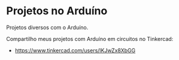 # Projetos no Arduíno

Projetos diversos com o Arduíno.

Compartilho meus projetos com Arduíno em circuitos no Tinkercad:
- https://www.tinkercad.com/users/lKJwZx8XbGG
